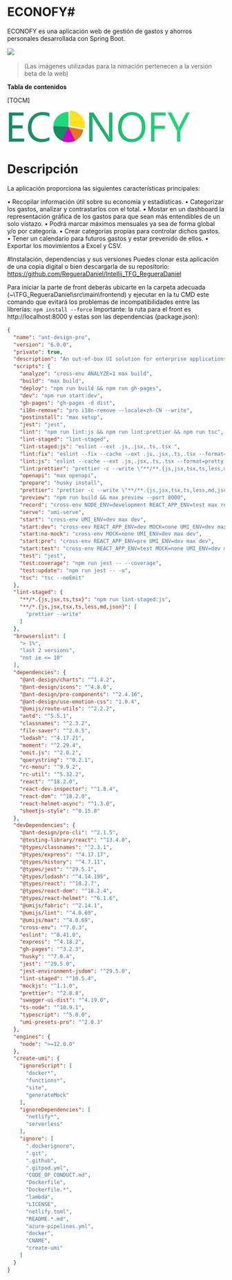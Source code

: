# ECONOFY#

ECONOFY es una aplicación web de gestión de gastos y ahorros personales desarrollada con Spring Boot.

![](https://github.com/RegueraDaniel/Intellij_TFG_RegueraDaniel/blob/master/imgReadme/econofy.gif.gif)
> (Las imágenes utilizadas para la nimación pertenecen a la versión beta de la web)


**Tabla de contenidos**

[TOCM]

![](https://github.com/RegueraDaniel/Intellij_TFG_RegueraDaniel/blob/master/imgReadme/rsz_econofy_color.png)

# Descripción
La aplicación proporciona las siguientes características principales:

•	Recopilar información útil sobre su economía y estadísticas.
•	Categorizar los gastos, analizar y contrastarlos con el total.
•	Mostar en un dashboard la representación gráfica de los gastos para que sean más entendibles de un solo vistazo.
•	Podrá marcar máximos mensuales ya sea de forma global y/o por categoría.
•	Crear categorías propias para controlar dichos gastos.
•	Tener un calendario para futuros gastos y estar prevenido de ellos.
•	Exportar los movimientos a Excel y CSV.

#Instalación, dependencias y sus versiones
Puedes clonar esta aplicación de una copia digital o bien descargarla de su repositorio: https://github.com/RegueraDaniel/Intellij_TFG_RegueraDaniel

Para iniciar la parte de front deberás ubicarte en la carpeta adecuada (~\TFG_RegueraDaniel\src\main\frontend) y ejecutar en la tu CMD este comando que evitará los problemas de incompatibilidades entre las librerías:
`npm install --force`
Importante: la ruta para el front es http://localhost:8000 y estas son las dependencias (package.json):
```json
{
  "name": "ant-design-pro",
  "version": "6.0.0",
  "private": true,
  "description": "An out-of-box UI solution for enterprise applications",
  "scripts": {
    "analyze": "cross-env ANALYZE=1 max build",
    "build": "max build",
    "deploy": "npm run build && npm run gh-pages",
    "dev": "npm run start:dev",
    "gh-pages": "gh-pages -d dist",
    "i18n-remove": "pro i18n-remove --locale=zh-CN --write",
    "postinstall": "max setup",
    "jest": "jest",
    "lint": "npm run lint:js && npm run lint:prettier && npm run tsc",
    "lint-staged": "lint-staged",
    "lint-staged:js": "eslint --ext .js,.jsx,.ts,.tsx ",
    "lint:fix": "eslint --fix --cache --ext .js,.jsx,.ts,.tsx --format=pretty ./src ",
    "lint:js": "eslint --cache --ext .js,.jsx,.ts,.tsx --format=pretty ./src",
    "lint:prettier": "prettier -c --write \"**/**.{js,jsx,tsx,ts,less,md,json}\" --end-of-line auto",
    "openapi": "max openapi",
    "prepare": "husky install",
    "prettier": "prettier -c --write \"**/**.{js,jsx,tsx,ts,less,md,json}\"",
    "preview": "npm run build && max preview --port 8000",
    "record": "cross-env NODE_ENV=development REACT_APP_ENV=test max record --scene=login",
    "serve": "umi-serve",
    "start": "cross-env UMI_ENV=dev max dev",
    "start:dev": "cross-env REACT_APP_ENV=dev MOCK=none UMI_ENV=dev max dev",
    "start:no-mock": "cross-env MOCK=none UMI_ENV=dev max dev",
    "start:pre": "cross-env REACT_APP_ENV=pre UMI_ENV=dev max dev",
    "start:test": "cross-env REACT_APP_ENV=test MOCK=none UMI_ENV=dev max dev",
    "test": "jest",
    "test:coverage": "npm run jest -- --coverage",
    "test:update": "npm run jest -- -u",
    "tsc": "tsc --noEmit"
  },
  "lint-staged": {
    "**/*.{js,jsx,ts,tsx}": "npm run lint-staged:js",
    "**/*.{js,jsx,tsx,ts,less,md,json}": [
      "prettier --write"
    ]
  },
  "browserslist": [
    "> 1%",
    "last 2 versions",
    "not ie <= 10"
  ],
  "dependencies": {
    "@ant-design/charts": "^1.4.2",
    "@ant-design/icons": "^4.8.0",
    "@ant-design/pro-components": "^2.4.16",
    "@ant-design/use-emotion-css": "1.0.4",
    "@umijs/route-utils": "^2.2.2",
    "antd": "^5.5.1",
    "classnames": "^2.3.2",
    "file-saver": "^2.0.5",
    "lodash": "^4.17.21",
    "moment": "^2.29.4",
    "omit.js": "^2.0.2",
    "querystring": "^0.2.1",
    "rc-menu": "^9.9.2",
    "rc-util": "^5.32.2",
    "react": "^18.2.0",
    "react-dev-inspector": "^1.8.4",
    "react-dom": "^18.2.0",
    "react-helmet-async": "^1.3.0",
    "sheetjs-style": "^0.15.8"
  },
  "devDependencies": {
    "@ant-design/pro-cli": "^2.1.5",
    "@testing-library/react": "^13.4.0",
    "@types/classnames": "^2.3.1",
    "@types/express": "^4.17.17",
    "@types/history": "^4.7.11",
    "@types/jest": "^29.5.1",
    "@types/lodash": "^4.14.195",
    "@types/react": "^18.2.7",
    "@types/react-dom": "^18.2.4",
    "@types/react-helmet": "^6.1.6",
    "@umijs/fabric": "^2.14.1",
    "@umijs/lint": "^4.0.69",
    "@umijs/max": "^4.0.69",
    "cross-env": "^7.0.3",
    "eslint": "^8.41.0",
    "express": "^4.18.2",
    "gh-pages": "^3.2.3",
    "husky": "^7.0.4",
    "jest": "^29.5.0",
    "jest-environment-jsdom": "^29.5.0",
    "lint-staged": "^10.5.4",
    "mockjs": "^1.1.0",
    "prettier": "^2.8.8",
    "swagger-ui-dist": "^4.19.0",
    "ts-node": "^10.9.1",
    "typescript": "^5.0.0",
    "umi-presets-pro": "^2.0.3"
  },
  "engines": {
    "node": ">=12.0.0"
  },
  "create-umi": {
    "ignoreScript": [
      "docker*",
      "functions*",
      "site",
      "generateMock"
    ],
    "ignoreDependencies": [
      "netlify*",
      "serverless"
    ],
    "ignore": [
      ".dockerignore",
      ".git",
      ".github",
      ".gitpod.yml",
      "CODE_OF_CONDUCT.md",
      "Dockerfile",
      "Dockerfile.*",
      "lambda",
      "LICENSE",
      "netlify.toml",
      "README.*.md",
      "azure-pipelines.yml",
      "docker",
      "CNAME",
      "create-umi"
    ]
  }
}

```
